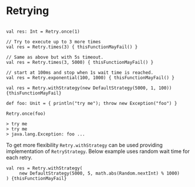 # Retrying

```

val res: Int = Retry.once(1)

// Try to execute up to 3 more times
val res = Retry.times(3) { thisFunctionMayFail() }

// Same as above but with 5s timeout.
val res = Retry.times(3, 5000) { thisFunctionMayFail() }

// start at 100ms and stop when 1s wait time is reached.
val res = Retry.exponential(100, 1000) { thisFunctionMayFail() }

val res = Retry.withStrategy(new DefaultStrategy(5000, 1, 100)) {thisFunctionMayFail}
```


```
def foo: Unit = { println("try me"); throw new Exception("foo") }

Retry.once(foo)

> try me
> try me
> java.lang.Exception: foo ...
```

To get more flexibility `Retry.withStrategy` can be used providing implementation of `RetryStrategy`.
Below example uses random wait time for each retry.
```
val res = Retry.withStrategy(
     new DefaultStrategy(5000, 5, math.abs(Random.nextInt) % 1000)
) {thisFunctionMayFail}
```
